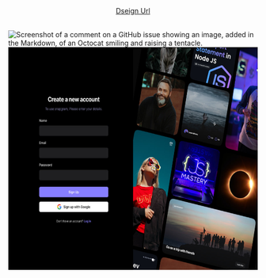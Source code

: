 <div style="text-align:center;">
  <a href="https://www.figma.com/design/zCn5bEY42aKDnOt5bpHvvX/JSM-YT---Instagram-Clone-(Copy)?node-id=0-1&t=3UHdh4XE9Br438BC-0">Dseign Url</a>  
</div>

<br/>

![Screenshot of a comment on a GitHub issue showing an image, added in the Markdown, of an Octocat smiling and raising a tentacle.](https://myoctocat.com/assets/images/base-octocat.svg)
<img align="right" alt="Coder GIF" height=450 width=650 src="./img/Snapgram.jpg" />
